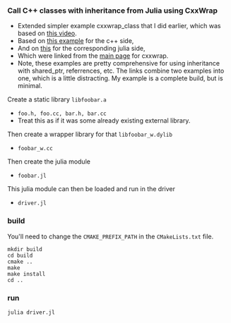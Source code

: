 ### Call C++ classes with inheritance from Julia using CxxWrap
* Extended simpler example cxxwrap_class that I did earlier, which was
based on [this video](https://youtu.be/u7IaXwKSUU0?t=120).
* Based on [this example](https://github.com/JuliaInterop/libcxxwrap-julia/blob/main/examples/inheritance.cpp) for the c++ side,
* And on [this](https://github.com/JuliaInterop/CxxWrap.jl/blob/main/test/inheritance.jl) for the corresponding julia side,
* Which were linked from the [main page](https://github.com/JuliaInterop/CxxWrap.jl) for cxxwrap.
* Note, these examples are pretty comprehensive for using inheritance with shared_ptr, referrences, etc. The links combine two examples into one, which is a little distracting. My example is a complete build, but is minimal.


Create a static library ```libfoobar.a```
* ```foo.h, foo.cc, bar.h, bar.cc```
* Treat this as if it was some already existing external library.

Then create a wrapper library for that ```libfoobar_w.dylib```
* ```foobar_w.cc```

Then create the julia module
* ```foobar.jl```

This julia module can then be loaded and run in the driver
* ```driver.jl```

### build
You'll need to change the ```CMAKE_PREFIX_PATH``` in the ```CMakeLists.txt``` file.

```
mkdir build
cd build
cmake ..
make
make install
cd ..
```

### run
```
julia driver.jl
```
